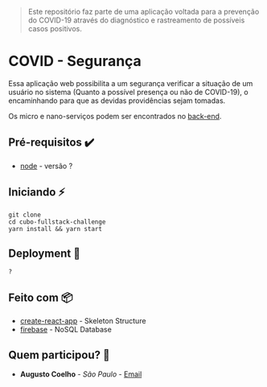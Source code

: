 > Este repositório faz parte de uma aplicação voltada para a prevenção do COVID-19 através do diagnóstico e rastreamento de possíveis casos positivos.

# COVID - Segurança

Essa aplicação web possibilita a um segurança verificar a situação de um usuário no sistema (Quanto a possível presença ou não de COVID-19), o encaminhando para que as devidas providências sejam tomadas.

Os micro e nano-serviços  podem ser encontrados no [back-end](https://https://github.com/cordeiro2020/covid-back).

## Pré-requisitos :heavy_check_mark:

* [node](https://nodejs.org/en/) - versão ?

## Iniciando :zap:
    git clone 
    cd cubo-fullstack-challenge
    yarn install && yarn start

## Deployment :rocket:

    ?

## Feito com :package:

* [create-react-app](https://github.com/facebook/create-react-app) - Skeleton Structure
* [firebase](https://www.npmjs.com/package/firebase) - NoSQL Database

## Quem participou? :busts_in_silhouette:

* **Augusto Coelho** - *São Paulo* - [Email](mailto:augustocoelhohenriques@gmail.com.br)
